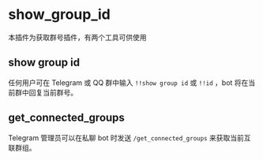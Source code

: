 # show_group_id

本插件为获取群号插件，有两个工具可供使用

## show group id

任何用户可在 Telegram 或 QQ 群中输入 `!!show group id` 或 `!!id` ，bot 将在当前群中回复当前群号。

## get_connected_groups

Telegram 管理员可以在私聊 bot 时发送 `/get_connected_groups` 来获取当前互联群组。